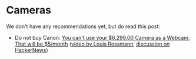 # Cameras

We don't have any recommendations yet, but do read this post:

* Do not buy Canon: [You can't use your $6,299.00 Camera as a Webcam. That will be $5/month](https://romanzipp.com/blog/no-you-cant-use-your-6299-canon-camera-as-a-webcam) ([video by Louis Rossmann](https://www.youtube.com/watch?v=xYLMZuKWLfE), [discussion on HackerNews](https://news.ycombinator.com/item?id=42735393))

